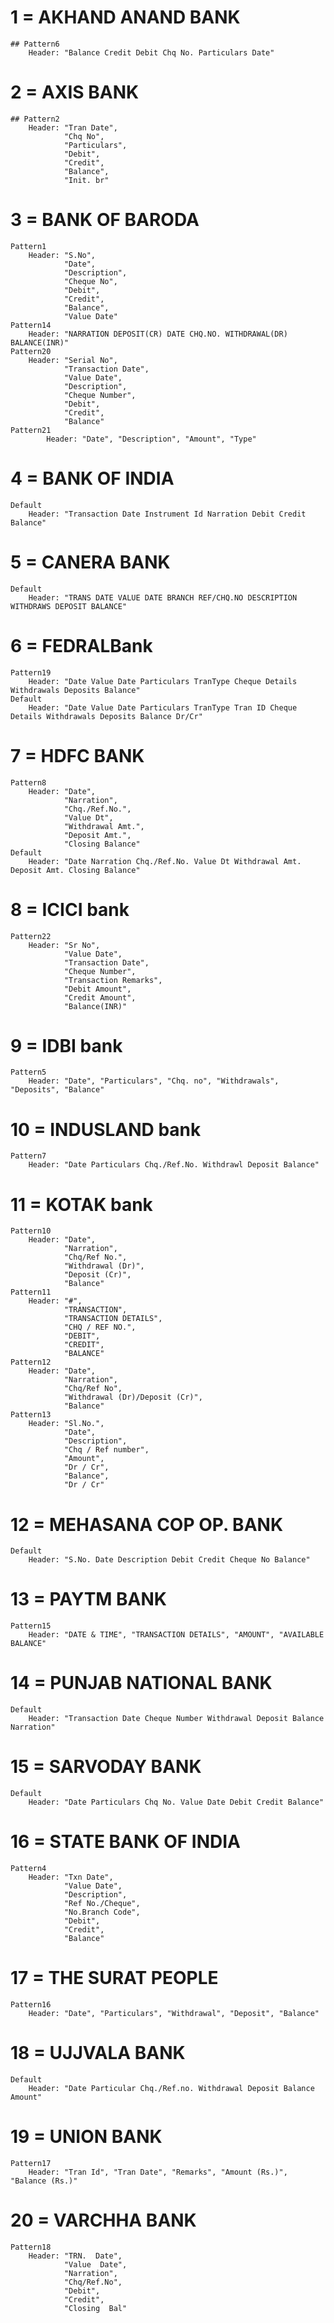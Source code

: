 # 1 = AKHAND ANAND BANK
    ## Pattern6
        Header: "Balance Credit Debit Chq No. Particulars Date"

# 2 = AXIS BANK
    ## Pattern2
        Header: "Tran Date",
                "Chq No",
                "Particulars",
                "Debit",
                "Credit",
                "Balance",
                "Init. br"

# 3 = BANK OF BARODA
    Pattern1
        Header: "S.No",
                "Date",
                "Description",
                "Cheque No",
                "Debit",
                "Credit",
                "Balance",
                "Value Date"
    Pattern14
        Header: "NARRATION DEPOSIT(CR) DATE CHQ.NO. WITHDRAWAL(DR) BALANCE(INR)"
    Pattern20
        Header: "Serial No",
                "Transaction Date",
                "Value Date",
                "Description",
                "Cheque Number",
                "Debit",
                "Credit",
                "Balance"
    Pattern21
            Header: "Date", "Description", "Amount", "Type"

# 4 = BANK OF INDIA
    Default
        Header: "Transaction Date Instrument Id Narration Debit Credit Balance"

# 5 = CANERA BANK
    Default
        Header: "TRANS DATE VALUE DATE BRANCH REF/CHQ.NO DESCRIPTION WITHDRAWS DEPOSIT BALANCE"

# 6 = FEDRALBank
    Pattern19
        Header: "Date Value Date Particulars TranType Cheque Details Withdrawals Deposits Balance"
    Default
        Header: "Date Value Date Particulars TranType Tran ID Cheque Details Withdrawals Deposits Balance Dr/Cr"

# 7 = HDFC BANK
    Pattern8
        Header: "Date",
                "Narration",
                "Chq./Ref.No.",
                "Value Dt",
                "Withdrawal Amt.",
                "Deposit Amt.",
                "Closing Balance"
    Default
        Header: "Date Narration Chq./Ref.No. Value Dt Withdrawal Amt. Deposit Amt. Closing Balance"

# 8 = ICICI bank
    Pattern22
        Header: "Sr No",
                "Value Date",
                "Transaction Date",
                "Cheque Number",
                "Transaction Remarks",
                "Debit Amount",
                "Credit Amount",
                "Balance(INR)"

# 9 = IDBI bank
    Pattern5
        Header: "Date", "Particulars", "Chq. no", "Withdrawals", "Deposits", "Balance"

# 10 = INDUSLAND bank
    Pattern7
        Header: "Date Particulars Chq./Ref.No. Withdrawl Deposit Balance"

# 11 = KOTAK bank
    Pattern10
        Header: "Date",
                "Narration",
                "Chq/Ref No.",
                "Withdrawal (Dr)",
                "Deposit (Cr)",
                "Balance"
    Pattern11
        Header: "#",
                "TRANSACTION",
                "TRANSACTION DETAILS",
                "CHQ / REF NO.",
                "DEBIT",
                "CREDIT",
                "BALANCE"
    Pattern12
        Header: "Date",
                "Narration",
                "Chq/Ref No",
                "Withdrawal (Dr)/Deposit (Cr)",
                "Balance"
    Pattern13
        Header: "Sl.No.",
                "Date",
                "Description",
                "Chq / Ref number",
                "Amount",
                "Dr / Cr",
                "Balance",
                "Dr / Cr"

# 12 = MEHASANA COP OP. BANK
    Default
        Header: "S.No. Date Description Debit Credit Cheque No Balance"

# 13 = PAYTM BANK
    Pattern15
        Header: "DATE & TIME", "TRANSACTION DETAILS", "AMOUNT", "AVAILABLE BALANCE"

# 14 = PUNJAB NATIONAL BANK
    Default
        Header: "Transaction Date Cheque Number Withdrawal Deposit Balance Narration"

# 15 = SARVODAY BANK
    Default
        Header: "Date Particulars Chq No. Value Date Debit Credit Balance"

# 16 = STATE BANK OF INDIA
    Pattern4
        Header: "Txn Date",
                "Value Date",
                "Description",
                "Ref No./Cheque",
                "No.Branch Code",
                "Debit",
                "Credit",
                "Balance"

# 17 = THE SURAT PEOPLE
    Pattern16
        Header: "Date", "Particulars", "Withdrawal", "Deposit", "Balance"

# 18 = UJJVALA BANK
    Default
        Header: "Date Particular Chq./Ref.no. Withdrawal Deposit Balance Amount"

# 19 = UNION BANK
    Pattern17
        Header: "Tran Id", "Tran Date", "Remarks", "Amount (Rs.)", "Balance (Rs.)"

# 20 = VARCHHA BANK
    Pattern18
        Header: "TRN.  Date",
                "Value  Date",
                "Narration",
                "Chq/Ref.No",
                "Debit",
                "Credit",
                "Closing  Bal"
